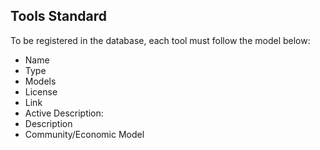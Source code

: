 ## Tools Standard

To be registered in the database, each tool must follow the model below:

- Name
- Type
- Models
- License
- Link
- Active
Description:
- Description
- Community/Economic Model
